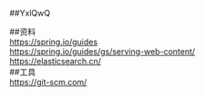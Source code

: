 ##YxlQwQ

##资料  
https://spring.io/guides  
https://spring.io/guides/gs/serving-web-content/  
https://elasticsearch.cn/  
##工具  
https://git-scm.com/